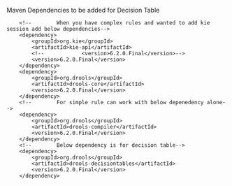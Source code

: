 Maven Dependencies to be added for Decision Table
        
        <!--        When you have complex rules and wanted to add kie session add below dependencies-->
        <dependency>
            <groupId>org.kie</groupId>
            <artifactId>kie-api</artifactId>
            <!--            <version>6.2.0.Final</version>-->
            <version>6.2.0.Final</version>
        </dependency>
        <dependency>
            <groupId>org.drools</groupId>
            <artifactId>drools-core</artifactId>
            <version>6.2.0.Final</version>
        </dependency>
        <!--        For simple rule can work with below depenedency alone-->
        <dependency>
            <groupId>org.drools</groupId>
            <artifactId>drools-compiler</artifactId>
            <version>6.2.0.Final</version>
        </dependency>
        <!--        Below dependency is for decision table-->
        <dependency>
            <groupId>org.drools</groupId>
            <artifactId>drools-decisiontables</artifactId>
            <version>6.2.0.Final</version>
        </dependency>


